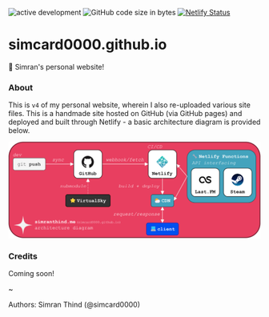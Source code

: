 ![active development](https://img.shields.io/badge/active%20dev-yes-brightgreen.svg)
![GitHub code size in bytes](https://img.shields.io/github/languages/code-size/simcard0000/simcard0000.github.io.svg)
[![Netlify Status](https://api.netlify.com/api/v1/badges/702be976-e0b8-4a38-b0e1-9418516fb442/deploy-status)](https://app.netlify.com/sites/silver-crumble-6089ac/deploys)
# simcard0000.github.io
🌃 Simran's personal website!

### About
This is `v4` of my personal website, wherein I also re-uploaded various site files. This is a handmade site hosted on GitHub (via GitHub pages) and deployed and built through Netlify - a basic architecture diagram is provided below.

![Simran's personal website architecture diagram](https://github.com/simcard0000/simcard0000.github.io/blob/main/assets/personal-site-arch.png)

### Credits
Coming soon!

~

Authors: Simran Thind (@simcard0000)
